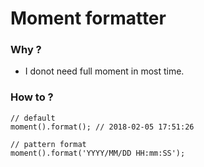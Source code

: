 # Moment formatter
 
### Why ?
* I donot need full moment in most time.

### How to ?

```
// default
moment().format(); // 2018-02-05 17:51:26

// pattern format
moment().format('YYYY/MM/DD HH:mm:SS');
```